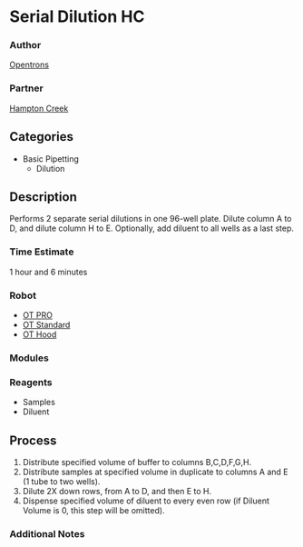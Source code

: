 # Serial Dilution HC

### Author
[Opentrons](https://opentrons.com/)

### Partner
[Hampton Creek](www.hamptoncreek.com)

## Categories
* Basic Pipetting
	* Dilution

## Description
Performs 2 separate serial dilutions in one 96-well plate. Dilute column A to D, and dilute column H to E. Optionally, add diluent to all wells as a last step.

### Time Estimate
1 hour and 6 minutes

### Robot
* [OT PRO](https://opentrons.com/ot-one-pro)
* [OT Standard](https://opentrons.com/ot-one-standard)
* [OT Hood](https://opentrons.com/ot-one-hood)

### Modules


### Reagents
* Samples
* Diluent

## Process
1. Distribute specified volume of buffer to columns B,C,D,F,G,H.
2. Distribute samples at specified volume in duplicate to columns A and E (1 tube to two wells).
3. Dilute 2X down rows, from A to D, and then E to H.
4. Dispense specified volume of diluent to every even row (if Diluent Volume is 0, this step will be omitted).


### Additional Notes
